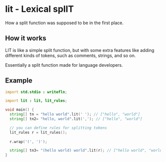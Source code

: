 <!--Copyright 2019-2023 Kai D. Gonzalez-->

# lit - Lexical splIT

How a split function was supposed to be in the first place.

## How it works

LIT is like a simple split function, but with some extra features like adding
different kinds of tokens, such as comments, strings, and so on.

Essentially a split function made for language developers.

## Example

```d
import std.stdio : writefln;

import lit : lit, lit_rules;

void main() {
  string[] tn = "hello world".lit(' '); // ["hello", "world"]
  string[] tn2= "hello, world".lit(','); // ["hello", "world"]

  // you can define rules for splitting tokens
  lit_rules r = lit_rules();
  
  r.wrap('(', ')');

  string[] tn3= "(hello world) world".lit(r); // ["hello world", "world"]
}

```
